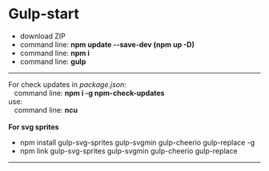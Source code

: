# Gulp-start

<ul>
  <li>download ZIP</li>
  <li>command line: <strong>npm update --save-dev (npm up -D)</strong></li>
  <li>command line: <strong>npm i</strong></li>
  <li>command line: <strong>gulp</strong></li>
</ul>
<hr>
For check updates in <i>package.json</i>:<br>
&nbsp;&nbsp;&nbsp;command line: <strong>npm i -g npm-check-updates</strong><br>
use:<br>
&nbsp;&nbsp;&nbsp;command line: <strong>ncu</strong>
<br>
<br>
<strong>For svg sprites</strong>
<br>
<ul>
  <li>npm install gulp-svg-sprites gulp-svgmin gulp-cheerio gulp-replace -g</li>
  <li>npm link gulp-svg-sprites gulp-svgmin gulp-cheerio gulp-replace</li>
</ul>
<hr>





